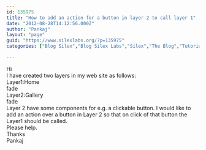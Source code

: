 ```yaml
---
id: 135975
title: "How to add an action for a button in layer 2 to call layer 1"
date: "2012-08-28T14:12:56.000Z"
author: "Pankaj"
layout: "page"
guid: "https://www.silexlabs.org/?p=135975"
categories: ["Blog Silex","Blog Silex Labs","Silex","The Blog","Tutorials Silex"]

---
```

Hi  
I have created two layers in my web site as follows:  
Layer1:Home  
fade  
Layer2:Gallery  
fade  
Layer 2 have some components for e.g. a clickable button. I would like to add an action over a button in Layer 2 so that on click of that button the Layer1 should be called.  
Please help.  
Thanks  
Pankaj

























